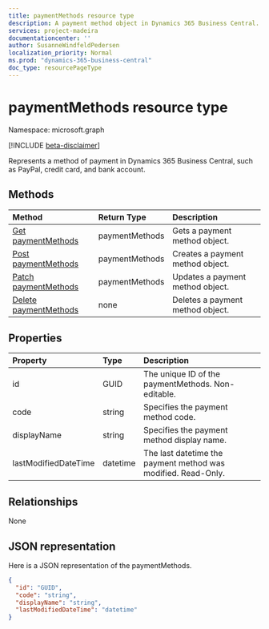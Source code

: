 ```yaml
---
title: paymentMethods resource type 
description: A payment method object in Dynamics 365 Business Central.
services: project-madeira
documentationcenter: ''
author: SusanneWindfeldPedersen
localization_priority: Normal
ms.prod: "dynamics-365-business-central"
doc_type: resourcePageType
---
```


# paymentMethods resource type

Namespace: microsoft.graph

[!INCLUDE [beta-disclaimer](../../includes/beta-disclaimer.md)]

Represents a method of payment in Dynamics 365 Business Central, such as PayPal, credit card, and bank account.

## Methods

| Method                                                          | Return Type  |Description             |
|:----------------------------------------------------------------|:-------------|:-----------------------|
|[Get paymentMethods](../api/dynamics-paymentmethods-get.md)      |paymentMethods|Gets a payment method object.   |
|[Post paymentMethods](../api/dynamics-create-paymentmethods.md)  |paymentMethods|Creates a payment method object.|
|[Patch paymentMethods](../api/dynamics-paymentmethods-update.md) |paymentMethods|Updates a payment method object.|
|[Delete paymentMethods](../api/dynamics-paymentmethods-delete.md)|none          |Deletes a payment method object.|

## Properties
| Property	         | Type	  |Description                                                  |
|:-------------------|:-------|:------------------------------------------------------------|
|id                  |GUID    |The unique ID of the paymentMethods. Non-editable.           |
|code                |string  |Specifies the payment method code.                           |
|displayName         |string  |Specifies the payment method display name.                   |
|lastModifiedDateTime|datetime|The last datetime the payment method was modified. Read-Only.|  


## Relationships
None

## JSON representation

Here is a JSON representation of the paymentMethods.


```json
{
  "id": "GUID",
  "code": "string",
  "displayName": "string",
  "lastModifiedDateTime": "datetime"
}

```
